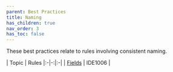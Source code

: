 ```yaml
---
parent: Best Practices
title: Naming
has_children: true
nav_order: 3
has_toc: false
---
```


These best practices relate to rules involving consistent naming.

| Topic | Rules
|:-|-:|:-|
| [Fields](fields.md) | IDE1006 |